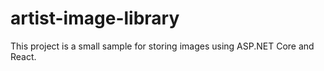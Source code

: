 # artist-image-library
This project is a small sample for storing images using ASP.NET Core and React.
